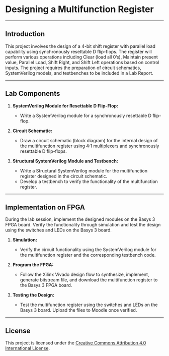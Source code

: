 # Designing a Multifunction Register

---

## Introduction
This project involves the design of a 4-bit shift register with parallel load capability using synchronously resettable D flip-flops. The register will perform various operations including Clear (load all 0’s), Maintain present value, Parallel Load, Shift Right, and Shift Left operations based on control inputs. The project requires the preparation of circuit schematics, SystemVerilog models, and testbenches to be included in a Lab Report.

---

## Lab Components

1. **SystemVerilog Module for Resettable D Flip-Flop:**
   - Write a SystemVerilog module for a synchronously resettable D flip-flop.

2. **Circuit Schematic:**
   - Draw a circuit schematic (block diagram) for the internal design of the multifunction register using 4:1 multiplexers and synchronously resettable D flip-flops.

3. **Structural SystemVerilog Module and Testbench:**
   - Write a Structural SystemVerilog module for the multifunction register designed in the circuit schematic.
   - Develop a testbench to verify the functionality of the multifunction register.

---

## Implementation on FPGA
During the lab session, implement the designed modules on the Basys 3 FPGA board. Verify the functionality through simulation and test the design using the switches and LEDs on the Basys 3 board.

1. **Simulation:**
   - Verify the circuit functionality using the SystemVerilog module for the multifunction register and the corresponding testbench code.

2. **Program the FPGA:**
   - Follow the Xilinx Vivado design flow to synthesize, implement, generate bitstream file, and download the multifunction register to the Basys 3 FPGA board.

3. **Testing the Design:**
   - Test the multifunction register using the switches and LEDs on the Basys 3 board. Upload the files to Moodle once verified.

---

## License
This project is licensed under the [Creative Commons Attribution 4.0 International License](https://creativecommons.org/licenses/by/4.0/).
